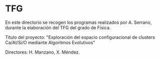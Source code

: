 # TFG

En este directorio se recogen los programas realizados por A. Serrano, durante la elaboración del TFG del grado de Física.

Título del proyecto: "Exploración del espacio configuracional de clusters Ca/Al/Si/O mediante Algoritmos Evolutivos"

Directores: H. Manzano, X. Méndez.

